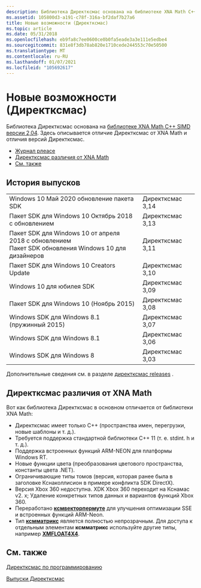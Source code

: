 ```yaml
---
description: Библиотека Директксмас основана на библиотеке XNA Math C++ SIMD Library версии 2. x. Здесь описывается отличие Директксмас от XNA Math и отличия версий Директксмас.
ms.assetid: 105800d3-a191-c78f-316a-bf2daf7b27a6
title: Новые возможности (Директксмас)
ms.topic: article
ms.date: 05/31/2018
ms.openlocfilehash: eb9fa8c7ee0600ce0b0fa5eade3a3e111e5edbe4
ms.sourcegitcommit: 831e8f3db78ab820e1710cede244553c70e50500
ms.translationtype: MT
ms.contentlocale: ru-RU
ms.lasthandoff: 01/07/2021
ms.locfileid: "105692617"
---
```

# <a name="whats-new-directxmath"></a>Новые возможности (Директксмас)

Библиотека Директксмас основана на [библиотеке XNA Math C++ SIMD версии 2,04](https://walbourn.github.io/). Здесь описывается отличие Директксмас от XNA Math и отличия версий Директксмас.

-   [Журнал рлеасе](#release-history)
-   [Директксмас различия от XNA Math](#directxmath-differences-from-xna-math)
-   [См. также](#related-topics)

## <a name="release-history"></a>История выпусков

<table>
 <tr>
  <td>Windows 10 Май 2020 обновление пакета SDK</td><td>Директксмас 3,14</td>
 </tr>
 <tr>
  <td>Пакет SDK для Windows 10 Октябрь 2018 с обновлением</td><td>Директксмас 3,13</td>
 </tr>
 <tr>
  <td>Пакет SDK для Windows 10 от апреля 2018 с обновлением<br />Пакет SDK обновления Windows 10 для дизайнеров</td><td>Директксмас 3,11</td>
 </tr>
 <tr>
  <td>Пакет SDK для Windows 10 Creators Update</td><td>Директксмас 3,10</td>
 </tr>
 <tr>
  <td>Windows 10 для юбилея SDK</td><td>Директксмас 3,09</td>
 </tr>
 <tr>
  <td>Пакет SDK для Windows 10 (Ноябрь 2015)</td><td>Директксмас 3,08</td>
 </tr>
 <tr>
  <td>Windows SDK для Windows 8.1 (пружинный 2015)</td><td>Директксмас 3,07</td>
 </tr>
 <tr>
  <td>Windows SDK для Windows 8.1</td><td>Директксмас 3,06</td>
 </tr>
 <tr>
  <td>Windows SDK для Windows 8</td><td>Директксмас 3,03</td>
 </tr>
</table>

Дополнительные сведения см. в разделе [директксмас releases](https://github.com/Microsoft/DirectXMath/releases) .

## <a name="directxmath-differences-from-xna-math"></a>Директксмас различия от XNA Math

Вот как библиотека Директксмас в основном отличается от библиотеки XNA Math:

-   Директксмас имеет только C++ (пространства имен, перегрузки, новые шаблоны и т. д.).
-   Требуется поддержка стандартной библиотеки C++ 11 (т. е. stdint. h и т. д.).
-   Поддержка встроенных функций ARM-NEON для платформы Windows RT.
-   Новые функции цвета (преобразования цветового пространства, константы цвета .NET).
-   Ограничивающие типы томов (версия, которая ранее была в заголовке Кснаколлисион в примере конфликта SDK DirectX).
-   Версия Xbox 360 недоступна. XDK Xbox 360 переходит на Кснамас v2. x; Удаление конкретных типов данных и вариантов функций Xbox 360.
-   Переработано [**ксмвекторпермуте**](/windows/win32/api/directxmath/nf-directxmath-xmvectorpermute) для улучшения оптимизации SSE и встроенных функций ARM-Neon.
-   Тип [**ксмматрикс**](/windows/win32/api/directxmath/ns-directxmath-xmmatrix) является полностью непрозрачным. Для доступа к отдельным элементам **ксмматрикс** используйте другие типы, например [**XMFLOAT4X4**](/windows/win32/api/directxmath/ns-directxmath-xmfloat4x4).

## <a name="related-topics"></a>См. также

<dl> <dt>

[Директксмас по программированию](ovw-xnamath-progguide.md)
</dt> <dt>

[Выпуски Директксмас](https://github.com/Microsoft/DirectXMath/releases)
</dt> </dl>

 

 
